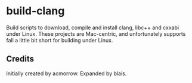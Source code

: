 build-clang
===========

Build scripts to download, compile and install clang, libc++ and cxxabi under
Linux. These projects are Mac-centric, and unfortunately supports fall a little
bit short for building under Linux.


Credits
-------

Initially created by acmorrow.
Expanded by blais.
